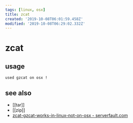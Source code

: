 ```yaml
---
tags: [linux, osx]
title: zcat
created: '2019-10-08T06:01:59.458Z'
modified: '2019-10-08T06:29:02.332Z'
---
```


# zcat

## usage
```
used gzcat on osx !
```

## see also
- [[tar]]
- [[zip]]
- [zcat-gzcat-works-in-linux-not-on-osx - serverfault.com](https://serverfault.com/a/570026/200496)
